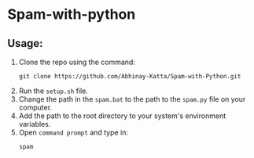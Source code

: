 # Spam-with-python

## Usage:

1. Clone the repo using the command:<br>
   ```
   git clone https://github.com/Abhinay-Katta/Spam-with-Python.git
   ```
2. Run the `setup.sh` file.
3. Change the path in the `spam.bat` to the path to the `spam.py` file on your computer.
4. Add the path to the root directory to your system's environment variables.
5. Open `command prompt` and type in:
   ```
   spam
   ```
